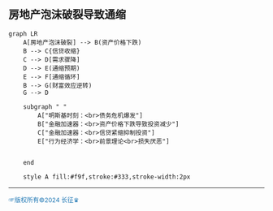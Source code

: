 ## 房地产泡沫破裂导致通缩
```mermaid
graph LR
    A[房地产泡沫破裂] --> B(资产价格下跌)
    B --> C{信贷收缩}
    C --> D[需求骤降]
    D --> E(通缩预期)
    E --> F[通缩循环]
    B --> G(财富效应逆转)
    G --> D

    subgraph " "
        A["明斯基时刻：<br>债务危机爆发"]
        B["金融加速器：<br>资产价格下跌导致投资减少"]
        C["金融加速器：<br>信贷紧缩抑制投资"]
        E["行为经济学：<br>前景理论<br>损失厌恶"]


    end

    style A fill:#f9f,stroke:#333,stroke-width:2px

```



---
<span style="color:#1f77b4; font-weight:; font-size:12px;">☞版权所有©2024 长征♛</span>
